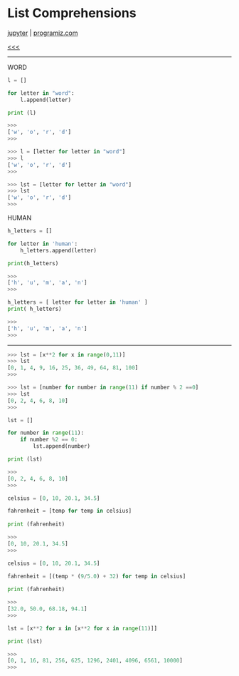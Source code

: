 
List Comprehensions
======

[jupyter](http://nbviewer.jupyter.org/github/jmportilla/Complete-Python-Bootcamp/blob/master/List%20Comprehensions.ipynb) |
[programiz.com](https://www.programiz.com/python-programming/list-comprehension)

[<<<](https://github.com/ttltrk/PRG/blob/master/PY/DOC/OPYM/01_OBJ_DS/LISTS/LISTS.MD)

---

WORD

```python
l = []

for letter in "word":
    l.append(letter)

print (l)

>>>
['w', 'o', 'r', 'd']
>>> 
```

```python
>>> l = [letter for letter in "word"]
>>> l
['w', 'o', 'r', 'd']
>>> 
```


```python
>>> lst = [letter for letter in "word"]
>>> lst
['w', 'o', 'r', 'd']
>>> 
```

HUMAN

```python
h_letters = []

for letter in 'human':
    h_letters.append(letter)

print(h_letters)

>>>
['h', 'u', 'm', 'a', 'n']
>>>
```

```python
h_letters = [ letter for letter in 'human' ]
print( h_letters)

>>>
['h', 'u', 'm', 'a', 'n']
>>>
```

---

```python
>>> lst = [x**2 for x in range(0,11)]
>>> lst
[0, 1, 4, 9, 16, 25, 36, 49, 64, 81, 100]
>>> 
```


```python
>>> lst = [number for number in range(11) if number % 2 ==0]
>>> lst
[0, 2, 4, 6, 8, 10]
>>> 
```

```python
lst = []

for number in range(11):
    if number %2 == 0:
        lst.append(number)

print (lst)

>>>
[0, 2, 4, 6, 8, 10]
>>> 
```

```python
celsius = [0, 10, 20.1, 34.5]

fahrenheit = [temp for temp in celsius]
    
print (fahrenheit)

>>>
[0, 10, 20.1, 34.5]
>>> 
```

```python
celsius = [0, 10, 20.1, 34.5]

fahrenheit = [(temp * (9/5.0) + 32) for temp in celsius]
    
print (fahrenheit)

>>>
[32.0, 50.0, 68.18, 94.1]
>>> 
```


```python
lst = [x**2 for x in [x**2 for x in range(11)]]

print (lst)

>>>
[0, 1, 16, 81, 256, 625, 1296, 2401, 4096, 6561, 10000]
>>> 
```
